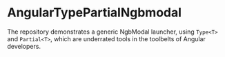 # AngularTypePartialNgbmodal

The repository demonstrates a generic NgbModal launcher, using `Type<T>` and `Partial<T>`, which are underrated tools in the toolbelts of Angular developers.
